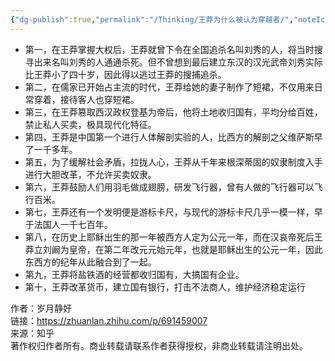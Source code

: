 ```yaml
---
{"dg-publish":true,"permalink":"/Thinking/王莽为什么被认为穿越者/","noteIcon":"","created":"2025-03-06T21:28:25.985+08:00"}
---
```


- 第一，在王莽掌握大权后，王莽就曾下令在全国追杀名叫刘秀的人，将当时搜寻出来名叫刘秀的人通通杀死。但不曾想到最后建立东汉的汉光武帝刘秀实际比王莽小了四十岁，因此得以逃过王莽的搜捕追杀。
- 第二，在儒家已开始占主流的时代，王莽给她的妻子制作了短裙，不仅用来日常穿着，接待客人也穿短裙。
- 第三，在王莽篡取西汉政权登基为帝后，他将土地收归国有，平均分给百姓，禁止私人买卖，极具现代化特征。
- 第四，王莽是中国第一个进行人体解剖实验的人，比西方的解剖之父维萨斯早了一千多年。
- 第五，为了缓解社会矛盾，拉拢人心，王莽从千年来根深蒂固的奴隶制度入手进行大胆改革，不允许买卖奴隶。
- 第六，王莽鼓励人们用羽毛做成翅膀，研发飞行器，曾有人做的飞行器可以飞行百米。
- 第七，王莽还有一个发明便是游标卡尺，与现代的游标卡尺几乎一模一样，早于法国人一千七百年。
- 第八，在历史上耶稣出生的那一年被西方人定为公元一年，而在汉哀帝死后王莽立刘阚为皇帝，在第二年改元元始元年，也就是耶稣出生的公元一年，因此东西方的纪年从此融合到了一起。
- 第九，王莽将盐铁酒的经营都收归国有，大搞国有企业。
- 第十，王莽改革货币，建立国有银行，打击不法商人，维护经济稳定运行
  
  
作者：岁月静好  
链接：https://zhuanlan.zhihu.com/p/691459007  
来源：知乎  
著作权归作者所有。商业转载请联系作者获得授权，非商业转载请注明出处。